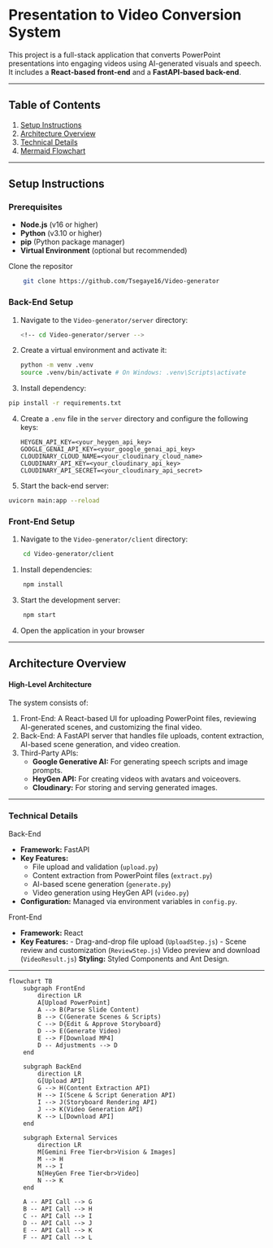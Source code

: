 # Presentation to Video Conversion System

This project is a full-stack application that converts PowerPoint presentations into engaging videos using AI-generated visuals and speech. It includes a **React-based front-end** and a **FastAPI-based back-end**.

---

## Table of Contents

1. [Setup Instructions](#setup-instructions)
2. [Architecture Overview](#architecture-overview)
3. [Technical Details](#technical-details)
4. [Mermaid Flowchart](#mermaid-flowchart)

---

## Setup Instructions

### Prerequisites

- **Node.js** (v16 or higher)
- **Python** (v3.10 or higher)
- **pip** (Python package manager)
- **Virtual Environment** (optional but recommended)

Clone the repositor

```bash
    git clone https://github.com/Tsegaye16/Video-generator
```

### Back-End Setup

1. Navigate to the `Video-generator/server` directory:
   ```bash
   <!-- cd Video-generator/server -->
   ```
2. Create a virtual environment and activate it:

   ```bash
   python -m venv .venv
   source .venv/bin/activate # On Windows: .venv\Scripts\activate
   ```

3. Install dependency:

```bash
pip install -r requirements.txt
```

4. Create a `.env` file in the `server` directory and configure the following keys:

   ```
   HEYGEN_API_KEY=<your_heygen_api_key>
   GOOGLE_GENAI_API_KEY=<your_google_genai_api_key>
   CLOUDINARY_CLOUD_NAME=<your_cloudinary_cloud_name>
   CLOUDINARY_API_KEY=<your_cloudinary_api_key>
   CLOUDINARY_API_SECRET=<your_cloudinary_api_secret>
   ```

5. Start the back-end server:

```bash
uvicorn main:app --reload
```

### Front-End Setup

1. Navigate to the `Video-generator/client` directory:

```bash
    cd Video-generator/client
```

1. Install dependencies:

```bash
    npm install
```

3. Start the development server:

```bash
    npm start
```

4. Open the application in your browser

---

## Architecture Overview

#### High-Level Architecture

The system consists of:

1. Front-End: A React-based UI for uploading PowerPoint files, reviewing AI-generated scenes, and customizing the final video.
2. Back-End: A FastAPI server that handles file uploads, content extraction, AI-based scene generation, and video creation.
3. Third-Party APIs:
   - **Google Generative AI:** For generating speech scripts and image prompts.
   - **HeyGen API:** For creating videos with avatars and voiceovers.
   - **Cloudinary:** For storing and serving generated images.

---

### Technical Details

Back-End

- **Framework:** FastAPI
- **Key Features:**
  - File upload and validation (`upload.py`)
  - Content extraction from PowerPoint files (`extract.py`)
  - AI-based scene generation (`generate.py`)
  - Video generation using HeyGen API (`video.py`)
- **Configuration:** Managed via environment variables in `config.py`.

Front-End

- **Framework:** React
- **Key Features:** - Drag-and-drop file upload (`UploadStep.js`) - Scene review and customization (`ReviewStep.js`)
  Video preview and download (`VideoResult.js`)
  **Styling:** Styled Components and Ant Design.

---

```mermaid
flowchart TB
    subgraph FrontEnd
        direction LR
        A[Upload PowerPoint]
        A --> B(Parse Slide Content)
        B --> C(Generate Scenes & Scripts)
        C --> D{Edit & Approve Storyboard}
        D --> E(Generate Video)
        E --> F[Download MP4]
        D -- Adjustments --> D
    end

    subgraph BackEnd
        direction LR
        G[Upload API]
        G --> H(Content Extraction API)
        H --> I(Scene & Script Generation API)
        I --> J(Storyboard Rendering API)
        J --> K(Video Generation API)
        K --> L[Download API]
    end

    subgraph External Services
        direction LR
        M[Gemini Free Tier<br>Vision & Images]
        M --> H
        M --> I
        N[HeyGen Free Tier<br>Video]
        N --> K
    end

    A -- API Call --> G
    B -- API Call --> H
    C -- API Call --> I
    D -- API Call --> J
    E -- API Call --> K
    F -- API Call --> L
```
